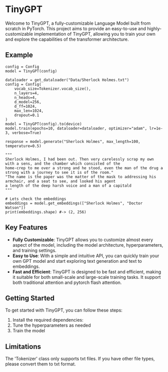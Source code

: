 # TinyGPT

Welcome to TinyGPT, a fully-customizable Language Model built from scratch in PyTorch. This project aims to provide an easy-to-use and highly-customizable implementation of TinyGPT, allowing you to train your own  and explore the capabilities of the transformer architecture.

## Example

    config = Config
    model = TinyGPT(config)

    dataloader = get_dataloader("Data/Sherlock Holmes.txt")
    config = Config(
        vocab_size=Tokenizer.vocab_size(),
        n_layers=4,
        n_heads=4,
        d_model=256,
        d_ff=1024,
        max_len=1024,
        dropout=0.1
    )
    model = TinyGPT(config).to(device)
    model.train(epochs=10, dataloader=dataloader, optimizer="adam", lr=1e-3, verbose=True)

    response = model.generate("Sherlock Holmes", max_length=100, temperature=0.5)

    """
    Sherlock Holmes, I had been out. Then very carelessly scrap my own with a sens, and the chamber which consisted of the 
    home-crep to me over a strong and he stood, even the man of the drug a strong with a journey to see it is of the room." 
    "The name is the paper was the matter of the mask to addressing his armchair, and a seat to see, and looked his agent 
    a length of the deep harsh voice and a man of a capitald
    """

    # Lets check the embeddings
    embeddings = model.get_embeddings(["Sherlock Holmes", "Doctor Watson"])
    print(embeddings.shape) #-> (2, 256)    

## Key Features

- **Fully Customizable**: TinyGPT allows you to customize almost every aspect of the model, including the model architecture, hyperparameters, and training settings.
- **Easy to Use**: With a simple and intuitive API, you can quickly train your own GPT model and start exploring text generation and text to embeddings.
- **Fast and Efficient**: TinyGPT is designed to be fast and efficient, making it suitable for both small-scale and large-scale training tasks. It support both traditional attention and pytorch flash attention.

## Getting Started

To get started with TinyGPT, you can follow these steps:

1. Install the required dependencies:
2. Tune the hyperparameters as needed
3. Train the model

## Limitations
The 'Tokenizer' class only supports txt files. If you have other file types, please convert them to txt format.
   
